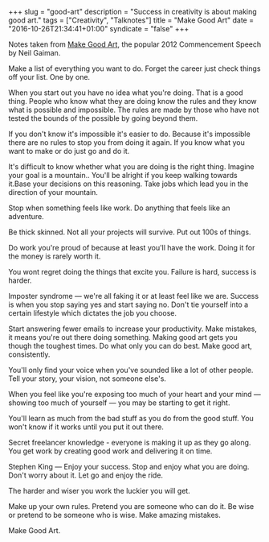 +++
slug = "good-art"
description = "Success in creativity is about making good art."
tags = ["Creativity", "Talknotes"]
title = "Make Good Art"
date = "2016-10-26T21:34:41+01:00"
syndicate = "false"
+++

Notes taken from [Make Good Art](https://www.youtube.com/watch?v=plWexCID-kA), the popular 2012 Commencement Speech by Neil Gaiman.

Make a list of everything you want to do. Forget the career just check things off your list. One by one.

When you start out you have no idea what you're doing. That is a good thing. People who know what they are doing know the rules and they know what is possible and impossible. The rules are made by those who have not tested the bounds of the possible by going beyond them.

If you don't know it's impossible it's easier to do. Because it's impossible there are no rules to stop you from doing it again. If you know what you want to make or do just go and do it.

It's difficult to know whether what you are doing is the right thing. Imagine your goal is a mountain.. You'll be alright if you keep walking towards it.Base your decisions on this reasoning. Take jobs which lead you in the direction of your mountain.

Stop when something feels like work. Do anything that feels like an adventure.

Be thick skinned. Not all your projects will survive. Put out 100s of things.

Do work you're proud of because at least you'll have the work. Doing it for the money is rarely worth it.

You wont regret doing the things that excite you. Failure is hard, success is harder.

Imposter syndrome — we're all faking it or at least feel like we are. Success is when you stop saying yes and start saying no. Don't tie yourself into a certain lifestyle which dictates the job you choose.

Start answering fewer emails to increase your productivity. Make mistakes, it means you're out there doing something. Making good art gets you though the toughest times. Do what only you can do best. Make good art, consistently.

You'll only find your voice when you've sounded like a lot of other people. Tell your story, your vision, not someone else's.

When you feel like you're exposing too much of your heart and your mind — showing too much of yourself — you may be starting to get it right.

You'll learn as much from the bad stuff as you do from the good stuff. You won't know if it works until you put it out there.

Secret freelancer knowledge - everyone is making it up as they go along. You get work by creating good work and delivering it on time.

Stephen King — Enjoy your success. Stop and enjoy what you are doing. Don't worry about it. Let go and enjoy the ride.

The harder and wiser you work the luckier you will get.

Make up your own rules. Pretend you are someone who can do it. Be wise or pretend to be someone who is wise. Make amazing mistakes.

Make Good Art.
